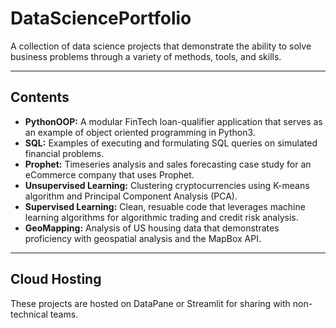 # DataSciencePortfolio

A collection of data science projects that demonstrate the ability to solve business problems through a variety of methods, tools, and skills.

---

## Contents

- **PythonOOP:** A modular FinTech loan-qualifier application that serves as an example of object oriented programming in Python3.
- **SQL:** Examples of executing and formulating SQL queries on simulated financial problems.
- **Prophet:** Timeseries analysis and sales forecasting case study for an eCommerce company that uses Prophet.
- **Unsupervised Learning:** Clustering cryptocurrencies using K-means algorithm and Principal Component Analysis (PCA).
- **Supervised Learning:** Clean, resuable code that leverages machine learning algorithms for algorithmic trading and credit risk analysis.
- **GeoMapping:** Analysis of US housing data that demonstrates proficiency with geospatial analysis and the MapBox API.

---

## Cloud Hosting

These projects are hosted on DataPane or Streamlit for sharing with non-technical teams.
